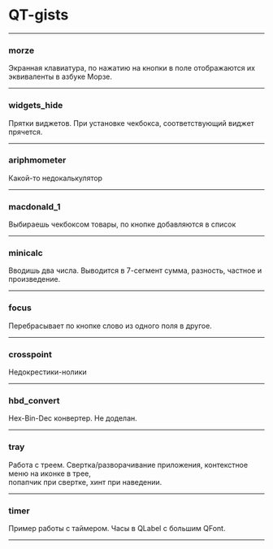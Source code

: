 # QT-gists  
* * *  
### morze  
Экранная клавиатура, по нажатию на кнопки в поле отображаются их эквиваленты в азбуке Морзе.  
* * *  
### widgets_hide  
Прятки виджетов. При установке чекбокса, соответствующий виджет прячется.  
* * *  
### ariphmometer  
Какой-то недокалькулятор  
* * *  
### macdonald_1  
Выбираешь чекбоксом товары, по кнопке добавляются в список  
* * *  
### minicalc  
Вводишь два числа. Выводится в 7-сегмент сумма, разность, частное и произведение.  
* * *  
### focus  
Перебрасывает по кнопке слово из одного поля в другое.  
* * *  
### crosspoint  
Недокрестики-нолики  
* * *  
### hbd_convert  
Hex-Bin-Dec конвертер. Не доделан.   
* * *  
### tray  
Работа с треем. Свертка/разворачивание приложения, контекстное меню на иконке в трее,  
попапчик при свертке, хинт при наведении.  
* * *  
### timer  
Пример работы с таймером. Часы в QLabel с большим QFont.  
* * *  
